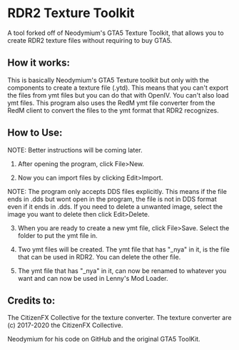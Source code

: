 # RDR2 Texture Toolkit

A tool forked off of Neodymium's GTA5 Texture Toolkit, that allows you to create RDR2 texture files without requiring to buy GTA5. 

## How it works:

This is basically Neodymium's GTA5 Texture toolkit but only with the components to create a texture file (.ytd). This means that you can't export the files from ymt files but you can do that with OpenIV. You can't also load ymt files. This program also uses the RedM ymt file converter from the RedM client to convert the files to the ymt format that RDR2 recognizes.

## How to Use: 

NOTE: Better instructions will be coming later.

1. After opening the program, click File>New.

2. Now you can import files by clicking Edit>Import. 

NOTE: The program only accepts DDS files explicitly. This means if the file ends in .dds but wont open in the program, the file is not in DDS format even if it ends in .dds. If you need to delete a unwanted image, select the image you want to delete then click Edit>Delete.

3. When you are ready to create a new ymt file, click File>Save. Select the folder to put the ymt file in.

4. Two ymt files will be created. The ymt file that has "_nya" in it, is the file that can be used in RDR2. You can delete the other file.

5. The ymt file that has "_nya" in it, can now be renamed to whatever you want and can now be used in Lenny's Mod Loader.


## Credits to:
The CitizenFX Collective for the texture converter. The texture converter are (c) 2017-2020 the CitizenFX Collective.

Neodymium for his code on GitHub and the original GTA5 ToolKit.
